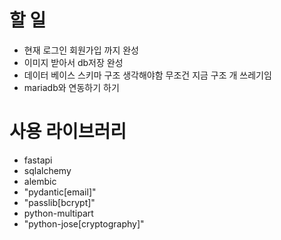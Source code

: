 # 할 일
 - 현재 로그인 회원가입 까지 완성
 - 이미지 받아서 db저장 완성
 - 데이터 베이스 스키마 구조 생각해야함 무조건 지금 구조 개 쓰레기임
 - mariadb와 연동하기 하기

# 사용 라이브러리
 - fastapi
 - sqlalchemy
 - alembic
 - "pydantic[email]"
 - "passlib[bcrypt]"
 - python-multipart
 - "python-jose[cryptography]"